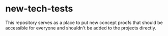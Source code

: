 new-tech-tests
==============

This repository serves as a place to put new concept proofs that should be accessible for everyone and shouldn't be added to the projects directly.

